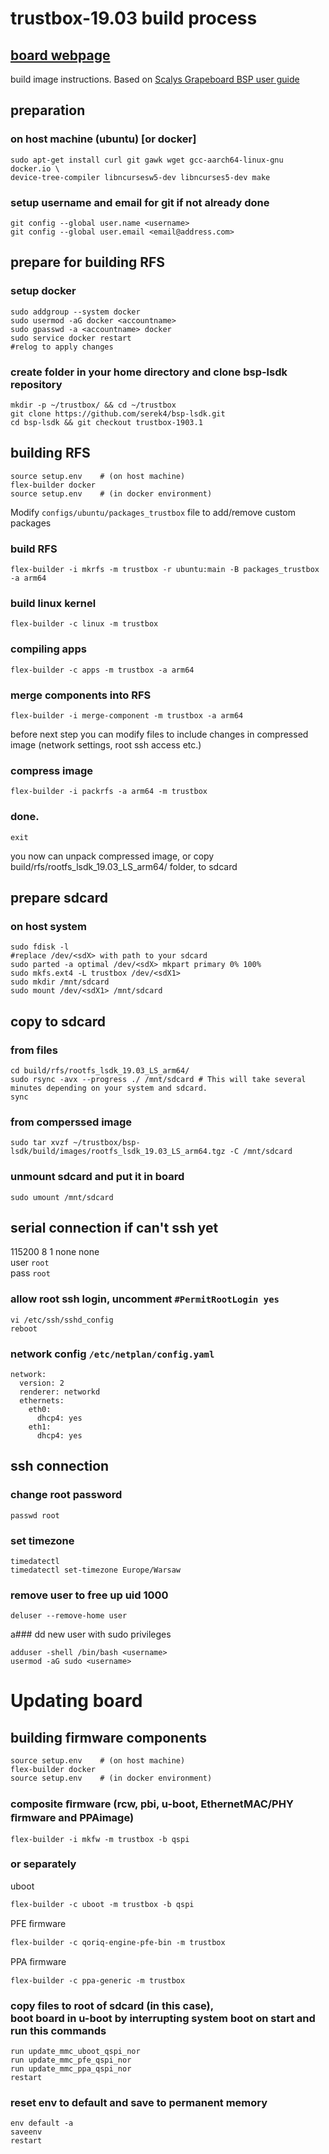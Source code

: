 # trustbox-19.03 build process

## [board webpage](https://www.grapeboard.com/#!/downloads)

build image instructions. Based on [Scalys Grapeboard BSP user guide](https://www.grapeboard.com/wp-content/uploads/2019/09/Scalys_Grapeboard-bsp-user-guide_20190902.pdf)

## preparation

### on host machine (ubuntu) [or docker]

    sudo apt-get install curl git gawk wget gcc-aarch64-linux-gnu docker.io \
    device-tree-compiler libncursesw5-dev libncurses5-dev make

### setup username and email for git if not already done

    git config --global user.name <username>
    git config --global user.email <email@address.com>

## prepare for building RFS

### setup docker

    sudo addgroup --system docker
    sudo usermod -aG docker <accountname>
    sudo gpasswd -a <accountname> docker
    sudo service docker restart
    #relog to apply changes

### create folder in your home directory and clone bsp-lsdk repository

    mkdir -p ~/trustbox/ && cd ~/trustbox
    git clone https://github.com/serek4/bsp-lsdk.git
    cd bsp-lsdk && git checkout trustbox-1903.1

## building RFS

    source setup.env    # (on host machine)
    flex-builder docker
    source setup.env    # (in docker environment)

Modify `configs/ubuntu/packages_trustbox` file to add/remove custom packages


### build RFS

    flex-builder -i mkrfs -m trustbox -r ubuntu:main -B packages_trustbox -a arm64

### build linux kernel

    flex-builder -c linux -m trustbox

### compiling apps

    flex-builder -c apps -m trustbox -a arm64

### merge components into RFS

    flex-builder -i merge-component -m trustbox -a arm64

before next step you can modify files to include changes in compressed image (network settings, root ssh access etc.)

### compress image

    flex-builder -i packrfs -a arm64 -m trustbox

### done.

    exit


you now can unpack compressed image, or copy build/rfs/rootfs_lsdk_19.03_LS_arm64/ folder, to sdcard

## prepare sdcard
### on host system

    sudo fdisk -l
    #replace /dev/<sdX> with path to your sdcard
    sudo parted -a optimal /dev/<sdX> mkpart primary 0% 100%
    sudo mkfs.ext4 -L trustbox /dev/<sdX1>
    sudo mkdir /mnt/sdcard
    sudo mount /dev/<sdX1> /mnt/sdcard

## copy to sdcard

### from files

    cd build/rfs/rootfs_lsdk_19.03_LS_arm64/
    sudo rsync -avx --progress ./ /mnt/sdcard # This will take several minutes depending on your system and sdcard.
    sync

### from comperssed image

    sudo tar xvzf ~/trustbox/bsp-lsdk/build/images/rootfs_lsdk_19.03_LS_arm64.tgz -C /mnt/sdcard

### unmount sdcard and put it in board

    sudo umount /mnt/sdcard

## serial connection if can't ssh yet
115200 8 1 none none<br>
user `root`<br>
pass `root`

### allow root ssh login, uncomment `#PermitRootLogin yes`

    vi /etc/ssh/sshd_config
    reboot

### network config `/etc/netplan/config.yaml`

    network:
      version: 2
      renderer: networkd
      ethernets:
        eth0:
          dhcp4: yes
        eth1:
          dhcp4: yes


## ssh connection
### change root password

    passwd root

### set timezone

    timedatectl
    timedatectl set-timezone Europe/Warsaw


### remove user to free up uid 1000

    deluser --remove-home user
    
a### dd new user with sudo privileges

    adduser -shell /bin/bash <username>
    usermod -aG sudo <username>

# Updating board

## building firmware components

    source setup.env    # (on host machine)
    flex-builder docker
    source setup.env    # (in docker environment)

### composite ﬁrmware (rcw, pbi, u-boot, EthernetMAC/PHY ﬁrmware and PPAimage)

    flex-builder -i mkfw -m trustbox -b qspi 


### or separately

uboot

    flex-builder -c uboot -m trustbox -b qspi 

PFE ﬁrmware

    flex-builder -c qoriq-engine-pfe-bin -m trustbox 

PPA ﬁrmware

    flex-builder -c ppa-generic -m trustbox

### copy files to root of sdcard (in this case),<br>boot board in u-boot by interrupting system boot on start and<br>run this commands

    run update_mmc_uboot_qspi_nor
    run update_mmc_pfe_qspi_nor
    run update_mmc_ppa_qspi_nor
    restart

### reset env to default and save to permanent memory

    env default -a
    saveenv
    restart
